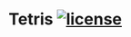 # Tetris [![license](https://img.shields.io/github/license/DAVFoundation/captain-n3m0.svg?style=flat-square)](https://github.com/subhamb123/Tetris/blob/main/LICENSE)


